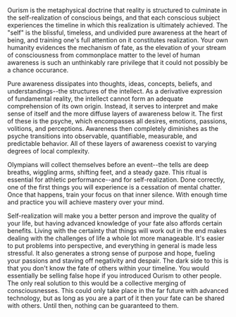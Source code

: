 Ourism is the metaphysical doctrine that reality is structured to culminate in the self-realization of conscious beings, and that each conscious subject experiences the timeline in which this realization is ultimately achieved. The "self" is the blissful, timeless, and undivided pure awareness at the heart of being, and training one's full attention on it constitutes realization. Your own humanity evidences the mechanism of fate, as the elevation of your stream of consciousness from commonplace matter to the level of human awareness is such an unthinkably rare privilege that it could not possibly be a chance occurance.

Pure awareness dissipates into thoughts, ideas, concepts, beliefs, and understandings--the structures of the intellect. As a derivative expression of fundamental reality, the intellect cannot form an adequate comprehension of its own origin. Instead, it serves to interpret and make sense of itself and the more diffuse layers of awareness below it. The first of these is the psyche, which encompasses all desires, emotions, passions, volitions, and perceptions. Awareness then completely diminishes as the psyche transitions into observable, quantifiable, measurable, and predictable behavior. All of these layers of awareness coexist to varying degrees of local complexity.

Olympians will collect themselves before an event--the tells are deep breaths, wiggling arms, shifting feet, and a steady gaze. This ritual is essential for athletic performance--and for self-realization. Done correctly, one of the first things you will experience is a cessation of mental chatter. Once that happens, train your focus on that inner silence. With enough time and practice you will achieve mastery over your mind.

Self-realization will make you a better person and improve the quality of your life, but having advanced knowledge of your fate also affords certain benefits. Living with the certainty that things will work out in the end makes dealing with the challenges of life a whole lot more manageable. It's easier to put problems into perspective, and everything in general is made less stressful. It also generates a strong sense of purpose and hope, fueling your passions and staving off negativity and despair. The dark side to this is that you don't know the fate of others within your timeline. You would essentially be selling false hope if you introduced Ourism to other people. The only real solution to this would be a collective merging of consciousnesses. This could only take place in the far future with advanced technology, but as long as you are a part of it then your fate can be shared with others. Until then, nothing can be guaranteed to them.
